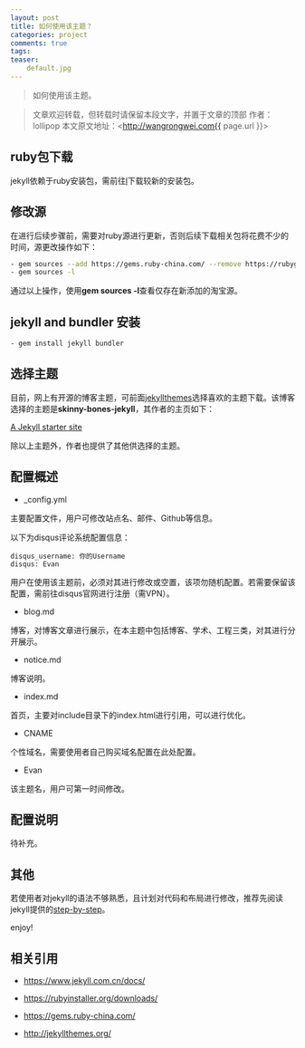 ```yaml
---
layout: post
title: 如何使用该主题？
categories: project
comments: true
tags: 
teaser:
    default.jpg
---
```


> 如何使用该主题。

> 文章欢迎转载，但转载时请保留本段文字，并置于文章的顶部
> 作者：lollipop
> 本文原文地址：<http://wangrongwei.com{{ page.url }}>

## ruby包下载 ##

jekyll依赖于ruby安装包，需前往[l](https://rubyinstaller.org/downloads/)下载较新的安装包。

## 修改源 ##

在进行后续步骤前，需要对ruby源进行更新，否则后续下载相关包将花费不少的时间，源更改操作如下：

```bash
- gem sources --add https://gems.ruby-china.com/ --remove https://rubygems.org/
- gem sources -l
```

通过以上操作，使用**gem sources -l**查看仅存在新添加的淘宝源。

## jekyll and bundler 安装 ##

```bash
- gem install jekyll bundler
```

## 选择主题 ##

目前，网上有开源的博客主题，可前面[jekyllthemes](http://jekyllthemes.org/)选择喜欢的主题下载。该博客选择的主题是**skinny-bones-jekyll**，其作者的主页如下：

[A Jekyll starter site](http://mademistakes.com/)

除以上主题外，作者也提供了其他供选择的主题。



## 配置概述

- _config.yml

主要配置文件，用户可修改站点名、邮件、Github等信息。

以下为disqus评论系统配置信息：

```
disqus_username: 你的Username
disqus: Evan
```

用户在使用该主题前，必须对其进行修改或空置，该项勿随机配置。若需要保留该配置，需前往disqus官网进行注册（需VPN）。

- blog.md

博客，对博客文章进行展示，在本主题中包括博客、学术、工程三类，对其进行分开展示。

- notice.md

博客说明。

- index.md

首页，主要对include目录下的index.html进行引用，可以进行优化。

- CNAME

个性域名，需要使用者自己购买域名配置在此处配置。

- Evan

该主题名，用户可第一时间修改。

## 配置说明

待补充。

## 其他

若使用者对jekyll的语法不够熟悉，且计划对代码和布局进行修改，推荐先阅读jekyll提供的[step-by-step](https://jekyllrb.com/docs/step-by-step/01-setup/)。

enjoy!



## 相关引用 ##

- <https://www.jekyll.com.cn/docs/>

- <https://rubyinstaller.org/downloads/>

- <https://gems.ruby-china.com/>

- <http://jekyllthemes.org/>
